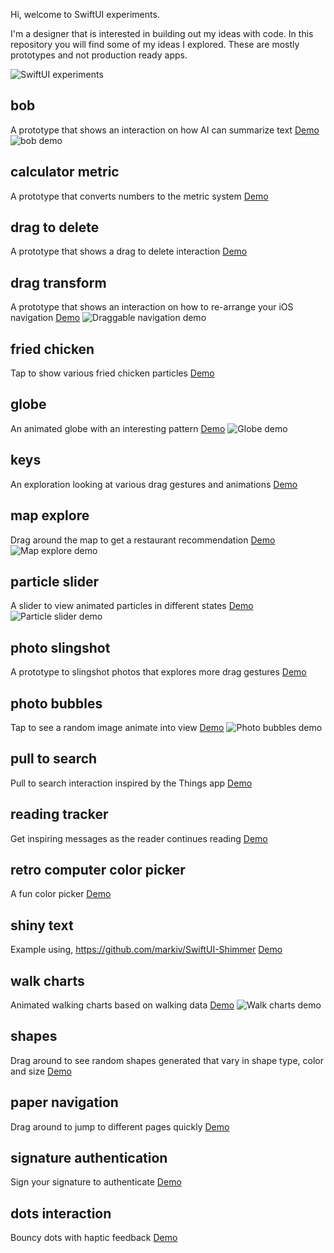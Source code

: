Hi, welcome to SwiftUI experiments.

I'm a designer that is interested in building out my ideas with code. In this repository you will find some of my ideas I explored. These are mostly prototypes and not production ready apps.

![SwiftUI experiments](https://github.com/mikelikesdesign/SwiftUI-experiments/blob/main/demos.gif?raw=true)

## bob
A prototype that shows an interaction on how AI can summarize text
[Demo](https://x.com/mikelikesdesign/status/1790373946870895067)
![bob demo](https://github.com/mikelikesdesign/SwiftUI-experiments/blob/main/bob/bob.gif?raw=true)

## calculator metric
A prototype that converts numbers to the metric system
[Demo](https://posts.cv/mikelee/5wcdGx5M7wjGXZFCpzFp)

## drag to delete
A prototype that shows a drag to delete interaction
[Demo](https://x.com/mikelikesdesign/status/1794609990566826369)

## drag transform
A prototype that shows an interaction on how to re-arrange your iOS navigation
[Demo](https://x.com/mikelikesdesign/status/1737868104884273329)
![Draggable navigation demo](https://github.com/mikelikesdesign/SwiftUI-experiments/blob/main/drag%20transform/draggable%20navigation.gif?raw=true)

## fried chicken
Tap to show various fried chicken particles
[Demo](https://posts.cv/mikelee/Zbk1AqdTY64tupTyxkkH)

## globe
An animated globe with an interesting pattern
[Demo](https://x.com/mikelikesdesign/status/1735257785926050202)
![Globe demo](https://github.com/mikelikesdesign/SwiftUI-experiments/blob/main/globe/globe.gif?raw=true)

## keys
An exploration looking at various drag gestures and animations
[Demo](https://x.com/mikelikesdesign/status/1804383891471401380)

## map explore
Drag around the map to get a restaurant recommendation
[Demo](https://x.com/mikelikesdesign/status/1813480924589486255)
![Map explore demo](https://github.com/mikelikesdesign/SwiftUI-experiments/blob/main/map%20explore/map%20demo.gif?raw=true)

## particle slider
A slider to view animated particles in different states
[Demo](https://x.com/mikelikesdesign/status/1831141602242531824)
![Particle slider demo](https://github.com/mikelikesdesign/SwiftUI-experiments/blob/main/particle%20slider/particle%20slider.gif?raw=true)

## photo slingshot
A prototype to slingshot photos that explores more drag gestures
[Demo](https://posts.cv/mikelee/AlZcqGGmkCNKvWcVcbO7)

## photo bubbles
Tap to see a random image animate into view
[Demo](https://x.com/mikelikesdesign/status/1832345443390648659)
![Photo bubbles demo](https://github.com/mikelikesdesign/SwiftUI-experiments/blob/main/photo%20bubbles/photo%20bubbles.gif?raw=true)

## pull to search
Pull to search interaction inspired by the Things app
[Demo](https://x.com/mikelikesdesign/status/1798157087203311927)

## reading tracker
Get inspiring messages as the reader continues reading
[Demo](https://x.com/mikelikesdesign/status/1788135346750017682)

## retro computer color picker
A fun color picker
[Demo](https://x.com/mikelikesdesign/status/1734069130213630021)

## shiny text
Example using, https://github.com/markiv/SwiftUI-Shimmer
[Demo](https://x.com/mikelikesdesign/status/1797067265172750392)

## walk charts
Animated walking charts based on walking data
[Demo](https://x.com/mikelikesdesign/status/1829848663675547771)
![Walk charts demo](https://github.com/mikelikesdesign/SwiftUI-experiments/blob/main/walk%20charts/walk%20charts%20demo.gif?raw=true)

## shapes
Drag around to see random shapes generated that vary in shape type, color and size
[Demo](https://x.com/mikelikesdesign/status/1834208983193976976)

## paper navigation
Drag around to jump to different pages quickly
[Demo](https://x.com/mikelikesdesign/status/1834568721177731268)

## signature authentication
Sign your signature to authenticate
[Demo](https://x.com/mikelikesdesign/status/1844911279141683316)

## dots interaction
Bouncy dots with haptic feedback
[Demo](https://x.com/mikelikesdesign/status/1850386083202396554)